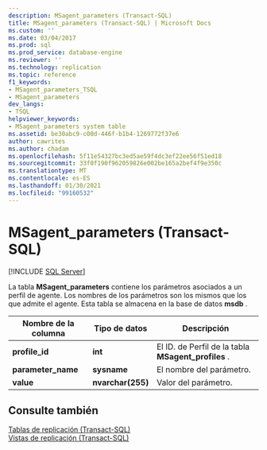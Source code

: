 ```yaml
---
description: MSagent_parameters (Transact-SQL)
title: MSagent_parameters (Transact-SQL) | Microsoft Docs
ms.custom: ''
ms.date: 03/04/2017
ms.prod: sql
ms.prod_service: database-engine
ms.reviewer: ''
ms.technology: replication
ms.topic: reference
f1_keywords:
- MSagent_parameters_TSQL
- MSagent_parameters
dev_langs:
- TSQL
helpviewer_keywords:
- MSagent_parameters system table
ms.assetid: be30abc9-c00d-446f-b1b4-1269772f37e6
author: cawrites
ms.author: chadam
ms.openlocfilehash: 5f11e54327bc3ed5ae59f4dc3ef22ee56f51ed18
ms.sourcegitcommit: 33f0f190f962059826e002be165a2bef4f9e350c
ms.translationtype: MT
ms.contentlocale: es-ES
ms.lasthandoff: 01/30/2021
ms.locfileid: "99160532"
---
```

# <a name="msagent_parameters-transact-sql"></a>MSagent_parameters (Transact-SQL)
[!INCLUDE [SQL Server](../../includes/applies-to-version/sqlserver.md)]

  La tabla **MSagent_parameters** contiene los parámetros asociados a un perfil de agente. Los nombres de los parámetros son los mismos que los que admite el agente. Esta tabla se almacena en la base de datos **msdb** .  
  
|Nombre de la columna|Tipo de datos|Descripción|  
|-----------------|---------------|-----------------|  
|**profile_id**|**int**|El ID. de Perfil de la tabla **MSagent_profiles** .|  
|**parameter_name**|**sysname**|El nombre del parámetro.|  
|**value**|**nvarchar(255)**|Valor del parámetro.|  
  
## <a name="see-also"></a>Consulte también  
 [Tablas de replicación &#40;Transact-SQL&#41;](../../relational-databases/system-tables/replication-tables-transact-sql.md)   
 [Vistas de replicación &#40;Transact-SQL&#41;](../../relational-databases/system-views/replication-views-transact-sql.md)  
  
  
